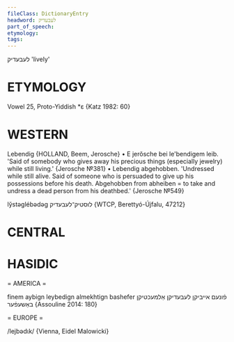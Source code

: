 ```yaml
---
fileClass: DictionaryEntry
headword: לעבעדיק
part_of_speech: 
etymology: 
tags: 
---
```

לעבעדיק
'lively'

ETYMOLOGY
===========
Vowel 25, Proto-Yiddish *ɛ
{Katz 1982: 60}

WESTERN
========

Lebendig {HOLLAND, Beem, Jerosche}
	•	E jerŏsche bei le'bendigem leib. 'Said of somebody who gives away his precious things (especially jewelry) while still living.' {Jerosche №381}
	•	Lebendig abgehobben. 'Undressed while still alive. Said of someone who is persuaded to give up his possessions before his death. Abgehobben from abheiben = to take and undress a dead person from his deathbed.' {Jerosche №549}

ly̆stəglébədəg לוסטיק־לעבעדיק {WTCP, Berettyó-Újfalu, 47212}

CENTRAL
========

HASIDIC
=======
= AMERICA = 

finem aybign leybedign almekhtign bashefer פֿונעם אייביקן לעבעדיקן אַלמעכטיקן באַשעפֿער {Assouline 2014: 180}

= EUROPE = 

/lejbədɩk/ {Vienna, Eidel Malowicki}